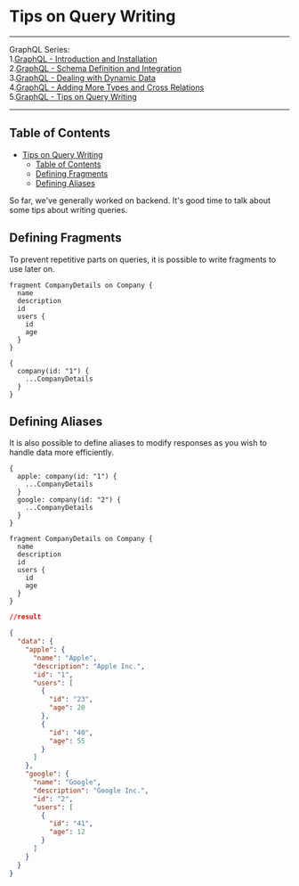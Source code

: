# Tips on Query Writing


---
GraphQL Series:\
1.[GraphQL - Introduction and Installation](/blog/23)\
2.[GraphQL - Schema Definition and Integration](/blog/24)\
3.[GraphQL - Dealing with Dynamic Data](/blog/25)\
4.[GraphQL - Adding More Types and Cross Relations](/blog/26)\
5.[GraphQL - Tips on Query Writing](/blog/27)

---

Table of Contents
------
- [Tips on Query Writing](#tips-on-query-writing)
  - [Table of Contents](#table-of-contents)
  - [Defining Fragments](#defining-fragments)
  - [Defining Aliases](#defining-aliases)


So far, we've generally worked on backend. It's good time to talk about some tips about writing queries.

## Defining Fragments

To prevent repetitive parts on queries, it is possible to write fragments to use later on. 

```gql
fragment CompanyDetails on Company {
  name
  description
  id
  users {
    id
    age
  }
}

{
  company(id: "1") {
    ...CompanyDetails
  }
}
```

## Defining Aliases

It is also possible to define aliases to modify responses as you wish to handle data more efficiently.

```gql
{
  apple: company(id: "1") {
    ...CompanyDetails
  }
  google: company(id: "2") {
    ...CompanyDetails
  }
}

fragment CompanyDetails on Company {
  name
  description
  id
  users {
    id
    age
  }
}
```

```json
//result 

{
  "data": {
    "apple": {
      "name": "Apple",
      "description": "Apple Inc.",
      "id": "1",
      "users": [
        {
          "id": "23",
          "age": 20
        },
        {
          "id": "40",
          "age": 55
        }
      ]
    },
    "google": {
      "name": "Google",
      "description": "Google Inc.",
      "id": "2",
      "users": [
        {
          "id": "41",
          "age": 12
        }
      ]
    }
  }
}
```